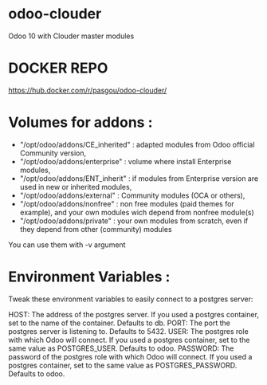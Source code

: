 # odoo-clouder
Odoo 10 with Clouder master modules

# DOCKER REPO
https://hub.docker.com/r/pasgou/odoo-clouder/

# Volumes for addons :
* "/opt/odoo/addons/CE_inherited" : adapted modules from Odoo official Community version,
* "/opt/odoo/addons/enterprise" : volume where install Enterprise modules,
* "/opt/odoo/addons/ENT_inherit" : if modules from Enterprise version are used in new or inherited modules,
* "/opt/odoo/addons/external" : Community modules (OCA or others),
* "/opt/odoo/addons/nonfree" : non free modules (paid themes for example), and your own modules wich depend from nonfree module(s)
* "/opt/odoo/addons/private" : your own modules from scratch, even if they depend from other (community) modules

You can use them with -v argument

# Environment Variables :

Tweak these environment variables to easily connect to a postgres server:

HOST: The address of the postgres server. If you used a postgres container, set to the name of the container. Defaults to db.
PORT: The port the postgres server is listening to. Defaults to 5432.
USER: The postgres role with which Odoo will connect. If you used a postgres container, set to the same value as POSTGRES_USER. Defaults to odoo.
PASSWORD: The password of the postgres role with which Odoo will connect. If you used a postgres container, set to the same value as POSTGRES_PASSWORD. Defaults to odoo.
